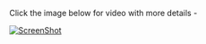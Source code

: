 Click the image below for video with more details - 

[![ScreenShot](https://i.ytimg.com/vi/j0wjM1Ds3lc/hqdefault.jpg)](http://www.youtube.com/watch?v=j0wjM1Ds3lc&list=PL68F511F6E3C122EB)

